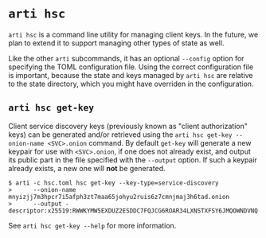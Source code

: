 # `arti hsc`

`arti hsc` is a command line utility for managing client keys. In the future, we
plan to extend it to support managing other types of state as well.

Like the other `arti` subcommands, it has an optional `--config` option for
specifying the TOML configuration file. Using the correct configuration file is
important, because the state and keys managed by `arti hsc` are relative to the
state directory, which you might have overriden in the configuration.

## `arti hsc get-key`

Client service discovery keys (previously known as "client authorization" keys)
can be generated and/or retrieved using the
`arti hsc get-key --onion-name <SVC>.onion` command.
By default `get-key` will generate a new keypair for use with `<SVC>.onion`,
if one does not already exist, and output its public part in the file specified
with the `--output` option. If such a keypair already exists, a new one will
**not** be generated.

```console
$ arti -c hsc.toml hsc get-key --key-type=service-discovery
>      --onion-name mnyizjj7m3hpcr7i5afph3zt7maa65johyu2ruis6z7cmnjmaj3h6tad.onion
>      --output -
descriptor:x25519:RWWKYMW5EXDUZ2ESDDC7FQJCG6ROAR34LXNSTXFSY6JMQOWNDVNQ
```

See `arti hsc get-key --help` for more information.
